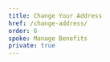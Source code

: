 ```yaml
---
title: Change Your Address
href: /change-address/
order: 6
spoke: Manage Benefits
private: true
---
```

